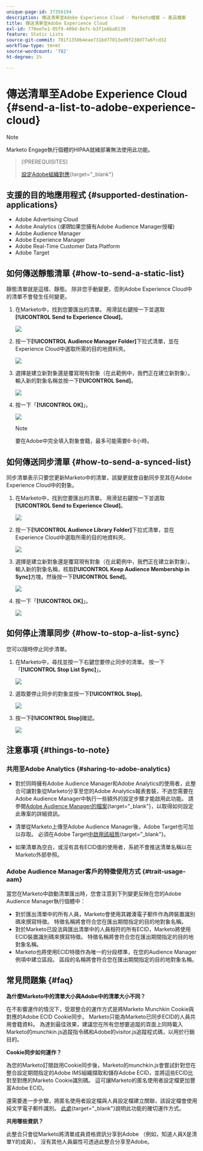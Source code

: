```yaml
---
unique-page-id: 37356194
description: 傳送清單至Adobe Experience Cloud - Marketo檔案 — 產品檔案
title: 傳送清單至Adobe Experience Cloud
exl-id: 770eefe1-05f9-409d-8e7c-b3f1e6ba8139
feature: Static Lists
source-git-commit: 781f1350b4eae731bd77013ed9f238d77a6fcd32
workflow-type: tm+mt
source-wordcount: '782'
ht-degree: 1%

---
```


# 傳送清單至Adobe Experience Cloud {#send-a-list-to-adobe-experience-cloud}

>[!NOTE]
>
>Marketo Engage執行個體的HIPAA就緒部署無法使用此功能。

>[!PREREQUISITES]
>
>[設定Adobe組織對應](/help/marketo/product-docs/adobe-experience-cloud-integrations/set-up-adobe-organization-mapping.md){target="_blank"}

## 支援的目的地應用程式 {#supported-destination-applications}

* Adobe Advertising Cloud
* Adobe Analytics (_僅限_&#x200B;如果您擁有Adobe Audience Manager授權)
* Adobe Audience Manager
* Adobe Experience Manager
* Adobe Real-Time Customer Data Platform
* Adobe Target

## 如何傳送靜態清單 {#how-to-send-a-static-list}

靜態清單就是這樣、靜態。 除非您手動變更，否則Adobe Experience Cloud中的清單不會發生任何變更。

1. 在Marketo中，找到您要匯出的清單。 用滑鼠右鍵按一下並選取&#x200B;**[!UICONTROL Send to Experience Cloud]**。

   ![](assets/send-a-list-to-adobe-experience-cloud-1.png)

1. 按一下&#x200B;**[!UICONTROL Audience Manager Folder]**&#x200B;下拉式清單，並在Experience Cloud中選取所需的目的地資料夾。

   ![](assets/send-a-list-to-adobe-experience-cloud-2.png)

1. 選擇是建立新對象還是覆寫現有對象（在此範例中，我們正在建立新對象）。 輸入新的對象名稱並按一下&#x200B;**[!UICONTROL Send]**。

   ![](assets/send-a-list-to-adobe-experience-cloud-3.png)

1. 按一下「**[!UICONTROL OK]**」。

   ![](assets/send-a-list-to-adobe-experience-cloud-4.png)

   >[!NOTE]
   >
   >要在Adobe中完全填入對象會籍，最多可能需要6-8小時。

## 如何傳送同步清單 {#how-to-send-a-synced-list}

同步清單表示只要您更新Marketo中的清單，該變更就會自動同步至其在Adobe Experience Cloud中的對象。

1. 在Marketo中，找到您要匯出的清單。 用滑鼠右鍵按一下並選取&#x200B;**[!UICONTROL Send to Experience Cloud]**。

   ![](assets/send-a-list-to-adobe-experience-cloud-5.png)

1. 按一下&#x200B;**[!UICONTROL Audience Library Folder]**&#x200B;下拉式清單，並在Experience Cloud中選取所需的目的地資料夾。

   ![](assets/send-a-list-to-adobe-experience-cloud-6.png)

1. 選擇是建立新對象還是覆寫現有對象（在此範例中，我們正在建立新對象）。 輸入新的對象名稱，核取&#x200B;**[!UICONTROL Keep Audience Membership in Sync]**&#x200B;方塊，然後按一下&#x200B;**[!UICONTROL Send]**。

   ![](assets/send-a-list-to-adobe-experience-cloud-7.png)

1. 按一下「**[!UICONTROL OK]**」。

   ![](assets/send-a-list-to-adobe-experience-cloud-8.png)

## 如何停止清單同步 {#how-to-stop-a-list-sync}

您可以隨時停止同步清單。

1. 在Marketo中，尋找並按一下右鍵您要停止同步的清單。 按一下「**[!UICONTROL Stop List Sync]**」。

   ![](assets/send-a-list-to-adobe-experience-cloud-9.png)

1. 選取要停止同步的對象並按一下&#x200B;**[!UICONTROL Stop]**。

   ![](assets/send-a-list-to-adobe-experience-cloud-10.png)

1. 按一下&#x200B;**[!UICONTROL Stop]**&#x200B;確認。

   ![](assets/send-a-list-to-adobe-experience-cloud-11.png)

## 注意事項 {#things-to-note}

### 共用至Adobe Analytics {#sharing-to-adobe-analytics}

* 對於同時擁有Adobe Audience Manager和Adobe Analytics的使用者，此整合可讓對象從Marketo分享至您的Adobe Analytics報表套裝，不過您需要在Adobe Audience Manager中執行一些額外的設定步驟才能啟用此功能。 請參閱[Adobe Audience Manager的檔案](https://experienceleague.adobe.com/docs/analytics/integration/audience-analytics/mc-audiences-aam.html){target="_blank"}，以取得如何設定此專案的詳細資訊。

* 清單從Marketo上傳至Adobe Audience Manager後，Adobe Target也可加以存取。 必須在Adobe Target[中啟用該組態](https://experienceleague.adobe.com/en/docs/target/using/integrate/audience-manager-target-integration){target="_blank"}。

* 如果清單為空白，或沒有具有ECID值的使用者，系統不會推送清單名稱以在Marketo外部參照。

### Adobe Audience Manager客戶的特徵使用方式 {#trait-usage-aam}

當您在Marketo中啟動清單匯出時，您會注意到下列變更反映在您的Adobe Audience Manager執行個體中：

* 對於匯出清單中的所有人員，Marketo會使用其雜湊電子郵件作為跨裝置識別碼來撰寫特徵。 特徵名稱將會符合您在匯出期間指定的目的地對象名稱。
* 對於Marketo已設法與匯出清單中的人員相符的所有ECID，Marketo將使用ECID裝置識別碼來撰寫特徵。 特徵名稱將會符合您在匯出期間指定的目的地對象名稱。
* Marketo也將使用ECID特徵作為唯一的分段標準，在您的Audience Manager例項中建立區段。 區段的名稱將會符合您在匯出期間指定的目的地對象名稱。

## 常見問題集 {#faq}

**為什麼Marketo中的清單大小與Adobe中的清單大小不同？**

在不影響運作的情況下，受眾整合的運作方式是將Marketo Munchkin Cookie與對應的Adobe ECID Cookie同步。 Marketo只能為Marketo已同步ECID的人員共用會籍資料。 為達到最佳效果，建議您在所有您想要追蹤的頁面上同時載入Marketo的munchkin.js追蹤指令碼和Adobe的visitor.js追蹤程式碼，以用於行銷目的。

**Cookie同步如何運作？**

為您的Marketo訂閱啟用Cookie同步後，Marketo的munchkin.js會嘗試針對您在整合設定期間指定的Adobe IMS組織擷取和儲存Adobe ECID，並將這些ECID比對至對應的Marketo Cookie識別碼。 這可讓Marketo的匿名使用者設定檔更加豐富Adobe ECID。

還需要進一步步驟，將匿名使用者設定檔與人員設定檔建立關聯，該設定檔會使用純文字電子郵件識別。 [此處](/help/marketo/product-docs/reporting/basic-reporting/report-activity/tracking-anonymous-activity-and-people.md){target="_blank"}說明此功能的確切運作方式。

**共用哪些資訊？**

此整合只會從Marketo將清單成員資格資訊分享到Adobe （例如，知道人員X是清單Y的成員）。 沒有其他人員屬性可透過此整合分享至Adobe。
